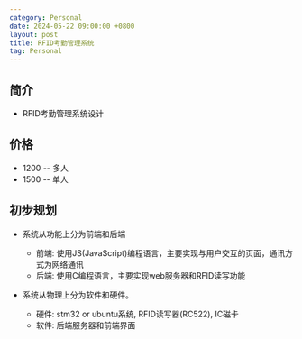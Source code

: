 ```yaml
---
category: Personal
date: 2024-05-22 09:00:00 +0800
layout: post
title: RFID考勤管理系统
tag: Personal
---
```

## 简介

+ RFID考勤管理系统设计

## 价格

+ 1200 -- 多人
+ 1500 -- 单人

## 初步规划

+ 系统从功能上分为前端和后端
  + 前端: 使用JS(JavaScript)编程语言，主要实现与用户交互的页面，通讯方式为网络通讯
  + 后端: 使用C编程语言，主要实现web服务器和RFID读写功能

+ 系统从物理上分为软件和硬件。
  + 硬件: stm32 or ubuntu系统, RFID读写器(RC522), IC磁卡
  + 软件: 后端服务器和前端界面